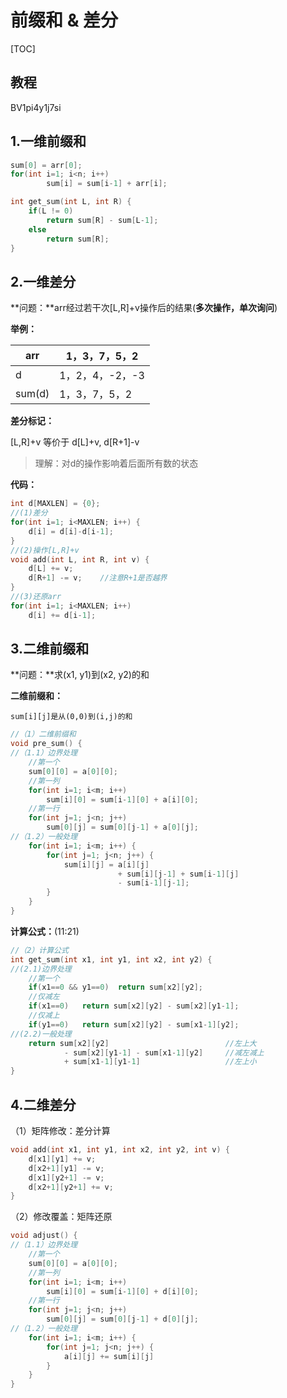 # 前缀和 & 差分

[TOC]

## 教程

BV1pi4y1j7si



## 1.一维前缀和

```c++
sum[0] = arr[0];
for(int i=1; i<n; i++)
		sum[i] = sum[i-1] + arr[i];
```

```c++
int get_sum(int L, int R) {
	if(L != 0)
		return sum[R] - sum[L-1];
	else
		return sum[R];
}
```



## 2.一维差分

**问题：**arr经过若干次[L,R]+v操作后的结果(**多次操作，单次询问**)

**举例：**

| arr    | 1，3，7，5，2   |
| ------ | --------------- |
| d      | 1，2，4，-2，-3 |
| sum(d) | 1，3，7，5，2   |

**差分标记：**

[L,R]+v 等价于 d[L]+v, d[R+1]-v

> 理解：对d的操作影响着后面所有数的状态

**代码：**

```c++
int d[MAXLEN] = {0};
//(1)差分
for(int i=1; i<MAXLEN; i++) {
	d[i] = d[i]-d[i-1];
}
//(2)操作[L,R]+v
void add(int L, int R, int v) {
	d[L] += v;
	d[R+1] -= v;	//注意R+1是否越界
}
//(3)还原arr
for(int i=1; i<MAXLEN; i++)
	d[i] += d[i-1];
```



## 3.二维前缀和

**问题：**求(x1, y1)到(x2, y2)的和



**二维前缀和：**

```
sum[i][j]是从(0,0)到(i,j)的和
```

```c++
//（1）二维前缀和
void pre_sum() {
//（1.1）边界处理
	//第一个
	sum[0][0] = a[0][0];
	//第一列
	for(int i=1; i<m; i++)
		sum[i][0] = sum[i-1][0] + a[i][0];
	//第一行
	for(int j=1; j<n; j++)
		sum[0][j] = sum[0][j-1] + a[0][j];
//（1.2）一般处理
	for(int i=1; i<m; i++) {
		for(int j=1; j<n; j++) {
			sum[i][j] = a[i][j]
						+ sum[i][j-1] + sum[i-1][j]
						- sum[i-1][j-1];
		}
	}
}
```



**计算公式：**(11:21)

```c++
//（2）计算公式
int get_sum(int x1, int y1, int x2, int y2) {
//(2.1)边界处理
	//第一个
	if(x1==0 && y1==0)	return sum[x2][y2];
	//仅减左
	if(x1==0)	return sum[x2][y2] - sum[x2][y1-1];
	//仅减上
	if(y1==0)	return sum[x2][y2] - sum[x1-1][y2];
//(2.2)一般处理
	return sum[x2][y2]							//左上大
			- sum[x2][y1-1] - sum[x1-1][y2] 	//减左减上
			+ sum[x1-1][y1-1]					//左上小
}
```



## 4.二维差分

（1）矩阵修改：差分计算

```c++
void add(int x1, int y1, int x2, int y2, int v) {
	d[x1][y1] += v;
	d[x2+1][y1] -= v;
	d[x1][y2+1] -= v;
	d[x2+1][y2+1] += v;
}
```

（2）修改覆盖：矩阵还原

```c++
void adjust() {
//（1.1）边界处理
	//第一个
	sum[0][0] = a[0][0];
	//第一列
	for(int i=1; i<m; i++)
		sum[i][0] = sum[i-1][0] + d[i][0];
	//第一行
	for(int j=1; j<n; j++)
		sum[0][j] = sum[0][j-1] + d[0][j];
//（1.2）一般处理
	for(int i=1; i<m; i++) {
		for(int j=1; j<n; j++) {
			a[i][j] += sum[i][j]
		}
	}
}
```

